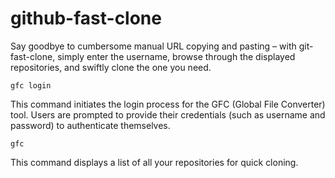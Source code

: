 # github-fast-clone

Say goodbye to cumbersome manual URL copying and pasting – with git-fast-clone, simply enter the username, browse through the displayed repositories, and swiftly clone the one you need.

```shell
gfc login
```
This command initiates the login process for the GFC (Global File Converter) tool. Users are prompted to provide their credentials (such as username and password) to authenticate themselves.
```shell
gfc
```
This command displays a list of all your repositories for quick cloning.